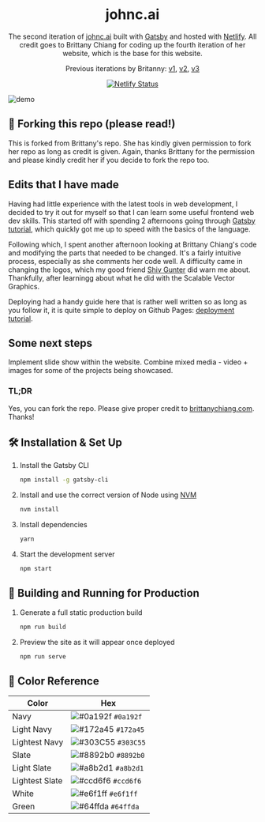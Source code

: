 <h1 align="center">
  johnc.ai
</h1>
<p align="center">
  The second iteration of <a href="https://johnc.ai" target="_blank">johnc.ai</a> built with <a href="https://www.gatsbyjs.org/" target="_blank">Gatsby</a> and hosted with <a href="https://www.netlify.com/" target="_blank">Netlify</a>. All credit goes to Brittany Chiang for coding up the fourth iteration of her website, which is the base for this website.
</p>
<p align="center">
  Previous iterations by Britanny:
  <a href="https://github.com/bchiang7/v1" target="_blank">v1</a>,
  <a href="https://github.com/bchiang7/v2" target="_blank">v2</a>,
  <a href="https://github.com/bchiang7/bchiang7.github.io" target="_blank">v3</a>
</p>
<p align="center">
  <a href="https://app.netlify.com/sites/brittanychiang/deploys" target="_blank">
    <img src="https://api.netlify.com/api/v1/badges/1963b488-7b78-48c9-9e2d-6fb5e47ab3af/deploy-status" alt="Netlify Status" />
  </a>
</p>

![demo](https://raw.githubusercontent.com/johncai117/johncai117.github.io/main/src/images/demo.png)

## 🚨 Forking this repo (please read!)

This is forked from Brittany's repo. She has kindly given permission to fork her repo as long as credit is given. Again, thanks Brittany for the permission and please kindly credit her if you decide to fork the repo too.

## Edits that I have made

Having had little experience with the latest tools in web development, I decided to try it out for myself so that I can learn some useful frontend web dev skills. This started off with spending 2 afternoons going through <a href="https://www.gatsbyjs.com/tutorial/" target="_blank">Gatsby tutorial</a>, which quickly got me up to speed with the basics of the language.

Following which, I spent another afternoon looking at Brittany Chiang's code and modifying the parts that needed to be changed. It's a fairly intuitive process, especially as she comments her code well. A difficulty came in changing the logos, which my good friend <a href="https://github.com/hivestrung" target="_blank">Shiv Gunter</a> did warn me about. Thankfully, after learningg about what he did with the Scalable Vector Graphics.

Deploying had a handy guide here that is rather well written so as long as you follow it, it is quite simple to deploy on Github Pages: <a href="https://www.gatsbyjs.com/docs/how-gatsby-works-with-github-pages/" target="_blank"> deployment tutorial</a>.

## Some next steps

Implement slide show within the website.
Combine mixed media - video + images for some of the projects being showcased.

### TL;DR

Yes, you can fork the repo. Please give proper credit to [brittanychiang.com](https://brittanychiang.com). Thanks!

## 🛠 Installation & Set Up

1. Install the Gatsby CLI

   ```sh
   npm install -g gatsby-cli
   ```

2. Install and use the correct version of Node using [NVM](https://github.com/nvm-sh/nvm)

   ```sh
   nvm install
   ```

3. Install dependencies

   ```sh
   yarn
   ```

4. Start the development server

   ```sh
   npm start
   ```

## 🚀 Building and Running for Production

1. Generate a full static production build

   ```sh
   npm run build
   ```

1. Preview the site as it will appear once deployed

   ```sh
   npm run serve
   ```

## 🎨 Color Reference

| Color          | Hex                                                                |
| -------------- | ------------------------------------------------------------------ |
| Navy           | ![#0a192f](https://via.placeholder.com/10/0a192f?text=+) `#0a192f` |
| Light Navy     | ![#172a45](https://via.placeholder.com/10/0a192f?text=+) `#172a45` |
| Lightest Navy  | ![#303C55](https://via.placeholder.com/10/303C55?text=+) `#303C55` |
| Slate          | ![#8892b0](https://via.placeholder.com/10/8892b0?text=+) `#8892b0` |
| Light Slate    | ![#a8b2d1](https://via.placeholder.com/10/a8b2d1?text=+) `#a8b2d1` |
| Lightest Slate | ![#ccd6f6](https://via.placeholder.com/10/ccd6f6?text=+) `#ccd6f6` |
| White          | ![#e6f1ff](https://via.placeholder.com/10/e6f1ff?text=+) `#e6f1ff` |
| Green          | ![#64ffda](https://via.placeholder.com/10/64ffda?text=+) `#64ffda` |
